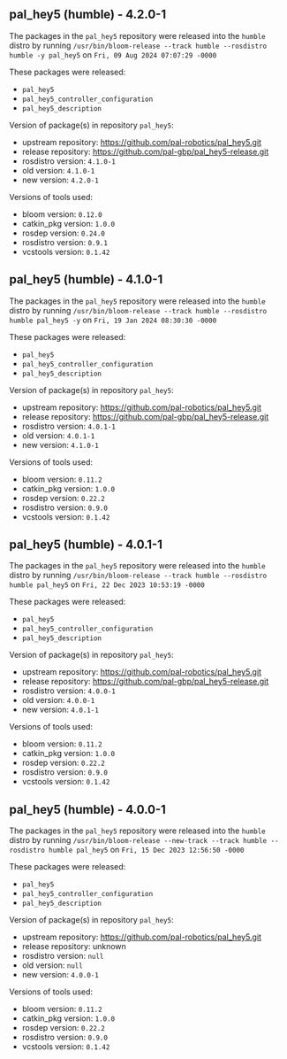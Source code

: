 ## pal_hey5 (humble) - 4.2.0-1

The packages in the `pal_hey5` repository were released into the `humble` distro by running `/usr/bin/bloom-release --track humble --rosdistro humble -y pal_hey5` on `Fri, 09 Aug 2024 07:07:29 -0000`

These packages were released:
- `pal_hey5`
- `pal_hey5_controller_configuration`
- `pal_hey5_description`

Version of package(s) in repository `pal_hey5`:

- upstream repository: https://github.com/pal-robotics/pal_hey5.git
- release repository: https://github.com/pal-gbp/pal_hey5-release.git
- rosdistro version: `4.1.0-1`
- old version: `4.1.0-1`
- new version: `4.2.0-1`

Versions of tools used:

- bloom version: `0.12.0`
- catkin_pkg version: `1.0.0`
- rosdep version: `0.24.0`
- rosdistro version: `0.9.1`
- vcstools version: `0.1.42`


## pal_hey5 (humble) - 4.1.0-1

The packages in the `pal_hey5` repository were released into the `humble` distro by running `/usr/bin/bloom-release --track humble --rosdistro humble pal_hey5 -y` on `Fri, 19 Jan 2024 08:30:30 -0000`

These packages were released:
- `pal_hey5`
- `pal_hey5_controller_configuration`
- `pal_hey5_description`

Version of package(s) in repository `pal_hey5`:

- upstream repository: https://github.com/pal-robotics/pal_hey5.git
- release repository: https://github.com/pal-gbp/pal_hey5-release.git
- rosdistro version: `4.0.1-1`
- old version: `4.0.1-1`
- new version: `4.1.0-1`

Versions of tools used:

- bloom version: `0.11.2`
- catkin_pkg version: `1.0.0`
- rosdep version: `0.22.2`
- rosdistro version: `0.9.0`
- vcstools version: `0.1.42`


## pal_hey5 (humble) - 4.0.1-1

The packages in the `pal_hey5` repository were released into the `humble` distro by running `/usr/bin/bloom-release --track humble --rosdistro humble pal_hey5` on `Fri, 22 Dec 2023 10:53:19 -0000`

These packages were released:
- `pal_hey5`
- `pal_hey5_controller_configuration`
- `pal_hey5_description`

Version of package(s) in repository `pal_hey5`:

- upstream repository: https://github.com/pal-robotics/pal_hey5.git
- release repository: https://github.com/pal-gbp/pal_hey5-release.git
- rosdistro version: `4.0.0-1`
- old version: `4.0.0-1`
- new version: `4.0.1-1`

Versions of tools used:

- bloom version: `0.11.2`
- catkin_pkg version: `1.0.0`
- rosdep version: `0.22.2`
- rosdistro version: `0.9.0`
- vcstools version: `0.1.42`


## pal_hey5 (humble) - 4.0.0-1

The packages in the `pal_hey5` repository were released into the `humble` distro by running `/usr/bin/bloom-release --new-track --track humble --rosdistro humble pal_hey5` on `Fri, 15 Dec 2023 12:56:50 -0000`

These packages were released:
- `pal_hey5`
- `pal_hey5_controller_configuration`
- `pal_hey5_description`

Version of package(s) in repository `pal_hey5`:

- upstream repository: https://github.com/pal-robotics/pal_hey5.git
- release repository: unknown
- rosdistro version: `null`
- old version: `null`
- new version: `4.0.0-1`

Versions of tools used:

- bloom version: `0.11.2`
- catkin_pkg version: `1.0.0`
- rosdep version: `0.22.2`
- rosdistro version: `0.9.0`
- vcstools version: `0.1.42`


